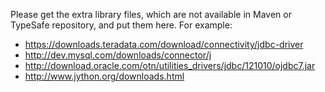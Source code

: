 Please get the extra library files, which are not available in Maven or TypeSafe repository, and put them here. For example:

* https://downloads.teradata.com/download/connectivity/jdbc-driver
* http://dev.mysql.com/downloads/connector/j
* http://download.oracle.com/otn/utilities_drivers/jdbc/121010/ojdbc7.jar
* http://www.jython.org/downloads.html
